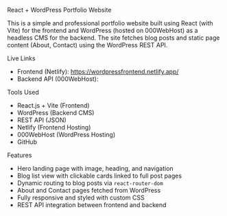 React + WordPress Portfolio Website

This is a simple and professional portfolio website built using React (with Vite) for the frontend and WordPress (hosted on 000WebHost) as a headless CMS for the backend. The site fetches blog posts and static page content (About, Contact) using the WordPress REST API.


Live Links

- Frontend (Netlify):  https://wordpressfrontend.netlify.app/   
- Backend API (000WebHost):


Tools Used

- React.js + Vite (Frontend)
- WordPress (Backend CMS)
- REST API (JSON)
- Netlify (Frontend Hosting)
- 000WebHost (WordPress Hosting)
- GitHub

Features

- Hero landing page with image, heading, and navigation
- Blog list view with clickable cards linked to full post pages
- Dynamic routing to blog posts via `react-router-dom`
- About and Contact pages fetched from WordPress
- Fully responsive and styled with custom CSS
- REST API integration between frontend and backend


